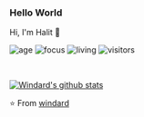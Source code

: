### Hello World
Hi, I'm Halit 👋

![age](https://img.shields.io/badge/age-26-blue)
![focus](https://img.shields.io/badge/focus-fullstack-brightgreen)
![living](https://img.shields.io/badge/living-Izmir-3c9)
![visitors](https://windard-visitor-badge.glitch.me/badge?page_id=windard.github.profile)

<br />

[![Windard's github stats](https://github-readme-stats.vercel.app/api?username=windard&show_icons=true)](https://github.com/windard)


⭐️ From [windard](https://github.com/windard)
